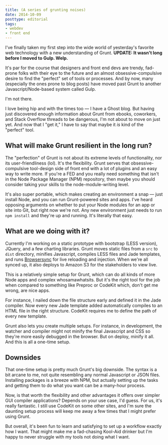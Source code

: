 ```yaml
---
title: (A series of grunting noises)
date: 2014-10-09
posttype: editorial
tags:
- webdev
- front end
---
```




I've finally taken my first step into the wide world of yesterday's favorite web technology with a new understanding of Grunt. **UPDATE: It wasn't long before I moved to Gulp. Welp.**

It's par for the course that designers and front end devs are trendy, fad-prone folks with their eye to the future and an almost obsessive-compulsive desire to find the "perfect" set of tools or processes. And by now, many (especially the ones prone to blog posts) have moved past Grunt to another Javascript/Node-based system called Gulp.

I'm not there.

I love being hip and with the times too — I have a Ghost blog. But having just discovered enough information about Grunt from ebooks, coworkers, and Stack Overflow threads to be dangerous, I'm not about to move on just yet. And now that I "get it," I have to say that maybe it *is* kind of the "perfect" tool.

## What will make Grunt resilient in the long run?

The "perfection" of Grunt is not about its extreme levels of functionality, nor its user-friendliness (lol). It's the flexibility. Grunt serves that obsessive-compulsive tool-design side of front end with a lot of plugins and an easy way to write more. If you're a FED and you really need something that isn't in the Node Package Manager (NPM) repository, then maybe you should consider taking your skills to the node-module-writing level.

It's also super portable, which makes creating an environment a snap — just install Node, and you can run Grunt-powered sites and apps. I've heard opposing arguments on whether to put your Node modules for an app or site into Git, but right now we're not. Any new environment just needs to run `npm install` and they're up and running. It's literally that easy.

## What are we doing with it?

Currently I'm working on a static prototype with bootstrap (LESS version), JQuery, and a few charting libraries. Grunt moves static files from a `src` to `dist` directory, minifies Javascript, compiles LESS files and Jade templates, and runs [Browsersync](http://www.browsersync.io/) for live reloading and injection. When we're all synced up, it also deploys to Amazon S3 for the stakeholders to view live.

This is a relatively simple setup for Grunt, which can do all kinds of more Node apps and complex whosamawhatsits. But it's the right tool for the job when compared to something like Preproc or CodeKit which, don't get me wrong, are nice apps.

For instance, I nailed down the file structure early and defined it in the Jade compiler. Now every new Jade template added automatically compiles to an HTML file in the right structure. CodeKit requires me to define the path of every new template.

Grunt also lets you create multiple setups. For instance, in development, the watcher and compiler might not minify the final Javascript and CSS so they're more easily debugged in the browser. But on deploy, minify it all. And this is all a one-time setup.

## Downsides

That one-time setup is pretty much Grunt's big downside. The syntax is a bit arcane to me, not quite resembling any normal Javascript or JSON files. Installing packages is a breeze with NPM, but actually setting up the tasks and getting them to do what you want can be a many-hour process.

Now, is that worth the flexibility and other advantages it offers over simpler GUI compiler applications? Depends on your use case, I'd guess. For us, it's really fantastic. I still use CodeKit on some other sites, and I'm sure the daunting setup process will keep me away a few times that I might prefer using Grunt.

But overall, it's been fun to learn and satisfying to set up a workflow exactly how I want. That might make me a fad-chasing Kool-Aid drinker but I'm happy to never struggle with my tools not doing what I want.
